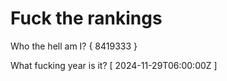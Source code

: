 # Fuck the rankings

Who the hell am I?
{ 8419333 }

What fucking year is it?
[ 2024-11-29T06:00:00Z ]
